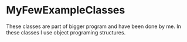# MyFewExampleClasses
These classes are part of bigger program and have been done by me. In these classes I use object programing structures.  
